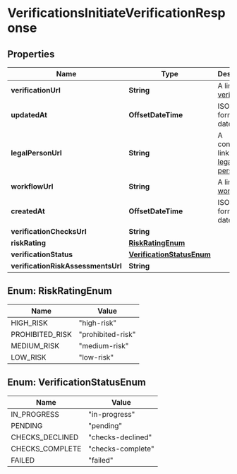 

# VerificationsInitiateVerificationResponse


## Properties

| Name | Type | Description | Notes |
|------------ | ------------- | ------------- | -------------|
|**verificationUrl** | **String** | A link to the [verification](http://docs.griffin.com). |  |
|**updatedAt** | **OffsetDateTime** | ISO 8601 formatted date-time. |  [optional] |
|**legalPersonUrl** | **String** | A contextual link to the [legal person](http://docs.griffin.com). |  |
|**workflowUrl** | **String** | A link to the [workflow](http://docs.griffin.com). |  [optional] |
|**createdAt** | **OffsetDateTime** | ISO 8601 formatted date-time. |  |
|**verificationChecksUrl** | **String** |  |  |
|**riskRating** | [**RiskRatingEnum**](#RiskRatingEnum) |  |  [optional] |
|**verificationStatus** | [**VerificationStatusEnum**](#VerificationStatusEnum) |  |  |
|**verificationRiskAssessmentsUrl** | **String** |  |  [optional] |



## Enum: RiskRatingEnum

| Name | Value |
|---- | -----|
| HIGH_RISK | &quot;high-risk&quot; |
| PROHIBITED_RISK | &quot;prohibited-risk&quot; |
| MEDIUM_RISK | &quot;medium-risk&quot; |
| LOW_RISK | &quot;low-risk&quot; |



## Enum: VerificationStatusEnum

| Name | Value |
|---- | -----|
| IN_PROGRESS | &quot;in-progress&quot; |
| PENDING | &quot;pending&quot; |
| CHECKS_DECLINED | &quot;checks-declined&quot; |
| CHECKS_COMPLETE | &quot;checks-complete&quot; |
| FAILED | &quot;failed&quot; |



